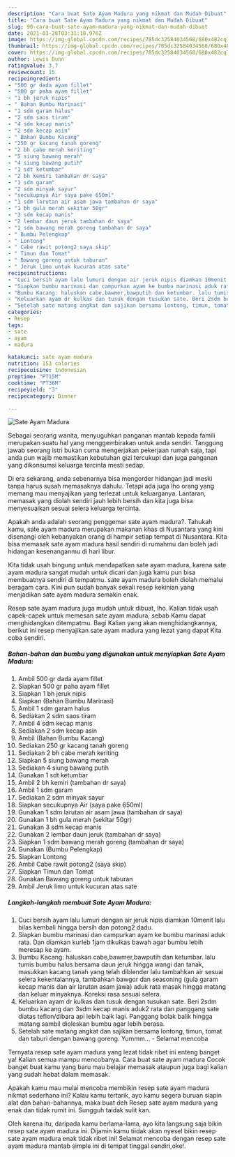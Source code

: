 ```yaml
---
description: "Cara buat Sate Ayam Madura yang nikmat dan Mudah Dibuat"
title: "Cara buat Sate Ayam Madura yang nikmat dan Mudah Dibuat"
slug: 90-cara-buat-sate-ayam-madura-yang-nikmat-dan-mudah-dibuat
date: 2021-03-28T03:31:18.976Z
image: https://img-global.cpcdn.com/recipes/785dc32584034568/680x482cq70/sate-ayam-madura-foto-resep-utama.jpg
thumbnail: https://img-global.cpcdn.com/recipes/785dc32584034568/680x482cq70/sate-ayam-madura-foto-resep-utama.jpg
cover: https://img-global.cpcdn.com/recipes/785dc32584034568/680x482cq70/sate-ayam-madura-foto-resep-utama.jpg
author: Lewis Dunn
ratingvalue: 3.7
reviewcount: 15
recipeingredient:
- "500 gr dada ayam fillet"
- "500 gr paha ayam fillet"
- "1 bh jeruk nipis"
- " Bahan Bumbu Marinasi"
- "1 sdm garam halus"
- "2 sdm saos tiram"
- "4 sdm kecap manis"
- "2 sdm kecap asin"
- " Bahan Bumbu Kacang"
- "250 gr kacang tanah goreng"
- "2 bh cabe merah keriting"
- "5 siung bawang merah"
- "4 siung bawang putih"
- "1 sdt ketumbar"
- "2 bh kemiri tambahan dr saya"
- "1 sdm garam"
- "2 sdm minyak sayur"
- "secukupnya Air saya pake 650ml"
- "1 sdm larutan air asam jawa tambahan dr saya"
- "1 bh gula merah sekitar 50gr"
- "3 sdm kecap manis"
- "2 lembar daun jeruk tambahan dr saya"
- "1 sdm bawang merah goreng tambahan dr saya"
- " Bumbu Pelengkap"
- " Lontong"
- " Cabe rawit potong2 saya skip"
- " Timun dan Tomat"
- " Bawang goreng untuk taburan"
- " Jeruk limo untuk kucuran atas sate"
recipeinstructions:
- "Cuci bersih ayam lalu lumuri dengan air jeruk nipis diamkan 10menit lalu bilas kembali hingga bersih dan potong2 dadu."
- "Siapkan bumbu marinasi dan campurkan ayam ke bumbu marinasi aduk rata. Dan diamkan kurleb 1jam dikulkas bawah agar bumbu lebih meresap ke ayam."
- "Bumbu Kacang: haluskan cabe,bawmer,bawputih dan ketumbar. lalu tumis bumbu halus bersama daun jeruk hingga wangi dan tanak, masukkan kacang tanah yang telah diblender lalu tambahkan air sesuai selera kekentalannya, tambahkan bawgor dan seasoning (gula garam kecap manis dan air larutan asam jawa) aduk rata masak hingga matang dan keluar minyaknya. Koreksi rasa sesuai selera."
- "Keluarkan ayam dr kulkas dan tusuk dengan tusukan sate. Beri 2sdm bumbu kacang dan 3sdm kecap manis aduk2 rata dan panggang sate diatas teflon/dibara api lebih baik lagi. Panggang bolak balik hingga matang sambil dioleskan bumbu agar lebih berasa."
- "Setelah sate matang angkat dan sajikan bersama lontong, timun, tomat dan taburi dengan bawang goreng. Yummm... Selamat mencoba"
categories:
- Resep
tags:
- sate
- ayam
- madura

katakunci: sate ayam madura 
nutrition: 153 calories
recipecuisine: Indonesian
preptime: "PT15M"
cooktime: "PT36M"
recipeyield: "3"
recipecategory: Dinner

---
```



![Sate Ayam Madura](https://img-global.cpcdn.com/recipes/785dc32584034568/680x482cq70/sate-ayam-madura-foto-resep-utama.jpg)

Sebagai seorang wanita, menyuguhkan panganan mantab kepada famili merupakan suatu hal yang menggembirakan untuk anda sendiri. Tanggung jawab seorang istri bukan cuma mengerjakan pekerjaan rumah saja, tapi anda pun wajib memastikan kebutuhan gizi tercukupi dan juga panganan yang dikonsumsi keluarga tercinta mesti sedap.

Di era  sekarang, anda sebenarnya bisa mengorder hidangan jadi meski tanpa harus susah memasaknya dahulu. Tetapi ada juga lho orang yang memang mau menyajikan yang terlezat untuk keluarganya. Lantaran, memasak yang diolah sendiri jauh lebih bersih dan kita juga bisa menyesuaikan sesuai selera keluarga tercinta. 



Apakah anda adalah seorang penggemar sate ayam madura?. Tahukah kamu, sate ayam madura merupakan makanan khas di Nusantara yang kini disenangi oleh kebanyakan orang di hampir setiap tempat di Nusantara. Kita bisa memasak sate ayam madura hasil sendiri di rumahmu dan boleh jadi hidangan kesenanganmu di hari libur.

Kita tidak usah bingung untuk mendapatkan sate ayam madura, karena sate ayam madura sangat mudah untuk dicari dan juga kamu pun bisa membuatnya sendiri di tempatmu. sate ayam madura boleh diolah memalui beragam cara. Kini pun sudah banyak sekali resep kekinian yang menjadikan sate ayam madura semakin enak.

Resep sate ayam madura juga mudah untuk dibuat, lho. Kalian tidak usah capek-capek untuk memesan sate ayam madura, sebab Kamu dapat menghidangkan ditempatmu. Bagi Kalian yang akan menghidangkannya, berikut ini resep menyajikan sate ayam madura yang lezat yang dapat Kita coba sendiri.

<!--inarticleads1-->

##### Bahan-bahan dan bumbu yang digunakan untuk menyiapkan Sate Ayam Madura:

1. Ambil 500 gr dada ayam fillet
1. Siapkan 500 gr paha ayam fillet
1. Siapkan 1 bh jeruk nipis
1. Siapkan  (Bahan Bumbu Marinasi)
1. Ambil 1 sdm garam halus
1. Sediakan 2 sdm saos tiram
1. Ambil 4 sdm kecap manis
1. Sediakan 2 sdm kecap asin
1. Ambil  (Bahan Bumbu Kacang)
1. Sediakan 250 gr kacang tanah goreng
1. Sediakan 2 bh cabe merah keriting
1. Siapkan 5 siung bawang merah
1. Sediakan 4 siung bawang putih
1. Gunakan 1 sdt ketumbar
1. Ambil 2 bh kemiri (tambahan dr saya)
1. Ambil 1 sdm garam
1. Sediakan 2 sdm minyak sayur
1. Siapkan secukupnya Air (saya pake 650ml)
1. Gunakan 1 sdm larutan air asam jawa (tambahan dr saya)
1. Gunakan 1 bh gula merah (sekitar 50gr)
1. Gunakan 3 sdm kecap manis
1. Gunakan 2 lembar daun jeruk (tambahan dr saya)
1. Siapkan 1 sdm bawang merah goreng (tambahan dr saya)
1. Gunakan  (Bumbu Pelengkap)
1. Siapkan  Lontong
1. Ambil  Cabe rawit potong2 (saya skip)
1. Siapkan  Timun dan Tomat
1. Gunakan  Bawang goreng untuk taburan
1. Ambil  Jeruk limo untuk kucuran atas sate




<!--inarticleads2-->

##### Langkah-langkah membuat Sate Ayam Madura:

1. Cuci bersih ayam lalu lumuri dengan air jeruk nipis diamkan 10menit lalu bilas kembali hingga bersih dan potong2 dadu.
1. Siapkan bumbu marinasi dan campurkan ayam ke bumbu marinasi aduk rata. Dan diamkan kurleb 1jam dikulkas bawah agar bumbu lebih meresap ke ayam.
1. Bumbu Kacang: haluskan cabe,bawmer,bawputih dan ketumbar. lalu tumis bumbu halus bersama daun jeruk hingga wangi dan tanak, masukkan kacang tanah yang telah diblender lalu tambahkan air sesuai selera kekentalannya, tambahkan bawgor dan seasoning (gula garam kecap manis dan air larutan asam jawa) aduk rata masak hingga matang dan keluar minyaknya. Koreksi rasa sesuai selera.
1. Keluarkan ayam dr kulkas dan tusuk dengan tusukan sate. Beri 2sdm bumbu kacang dan 3sdm kecap manis aduk2 rata dan panggang sate diatas teflon/dibara api lebih baik lagi. Panggang bolak balik hingga matang sambil dioleskan bumbu agar lebih berasa.
1. Setelah sate matang angkat dan sajikan bersama lontong, timun, tomat dan taburi dengan bawang goreng. Yummm... - Selamat mencoba




Ternyata resep sate ayam madura yang lezat tidak ribet ini enteng banget ya! Kalian semua mampu mencobanya. Cara buat sate ayam madura Cocok banget buat kamu yang baru mau belajar memasak ataupun juga bagi kalian yang sudah hebat dalam memasak.

Apakah kamu mau mulai mencoba membikin resep sate ayam madura nikmat sederhana ini? Kalau kamu tertarik, ayo kamu segera buruan siapin alat dan bahan-bahannya, maka buat deh Resep sate ayam madura yang enak dan tidak rumit ini. Sungguh taidak sulit kan. 

Oleh karena itu, daripada kamu berlama-lama, ayo kita langsung saja bikin resep sate ayam madura ini. Dijamin kamu tiidak akan nyesel bikin resep sate ayam madura enak tidak ribet ini! Selamat mencoba dengan resep sate ayam madura mantab simple ini di tempat tinggal sendiri,oke!.

